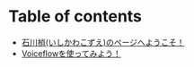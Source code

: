 # Table of contents

* [石川梢\(いしかわこずえ\)のページへようこそ！](README.md)
* [Voiceflowを使ってみよう！](voiceflowwottemiyou.md)

